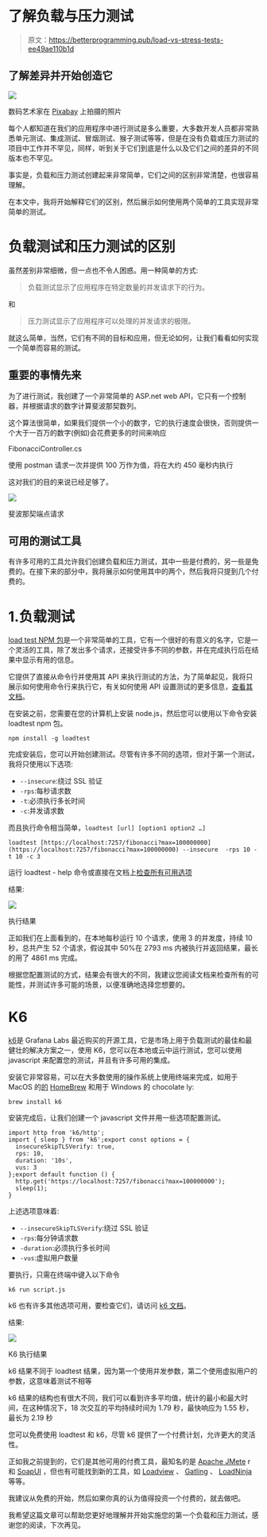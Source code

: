 # 了解负载与压力测试

> 原文：<https://betterprogramming.pub/load-vs-stress-tests-ee49ae110b1d>

## 了解差异并开始创造它

![](img/bfe4a38236a5bfca09b8068d1b740524.png)

数码艺术家在 [Pixabay](https://pixabay.com/pt/) 上拍摄的照片

每个人都知道在我们的应用程序中进行测试是多么重要，大多数开发人员都非常熟悉单元测试、集成测试、冒烟测试、猴子测试等等，但是在没有负载或压力测试的项目中工作并不罕见，同样，听到关于它们到底是什么以及它们之间的差异的不同版本也不罕见。

事实是，负载和压力测试创建起来非常简单，它们之间的区别非常清楚，也很容易理解。

在本文中，我将开始解释它们的区别，然后展示如何使用两个简单的工具实现非常简单的测试。

# 负载测试和压力测试的区别

虽然差别非常细微，但一点也不令人困惑。用一种简单的方式:

> 负载测试显示了应用程序在特定数量的并发请求下的行为。

和

> 压力测试显示了应用程序可以处理的并发请求的极限。

就这么简单，当然，它们有不同的目标和应用，但无论如何，让我们看看如何实现一个简单而容易的测试。

## 重要的事情先来

为了进行测试，我创建了一个非常简单的 ASP.net web API，它只有一个控制器，并根据请求的数字计算斐波那契数列。

这个算法很简单，如果我们提供一个小的数字，它的执行速度会很快，否则提供一个大于一百万的数字(例如)会花费更多的时间来响应

FibonacciController.cs

使用 postman 请求一次并提供 100 万作为值，将在大约 450 毫秒内执行

这对我们的目的来说已经足够了。

![](img/af337c04a55544610a875bcbf84f864b.png)

斐波那契端点请求

## 可用的测试工具

有许多可用的工具允许我们创建负载和压力测试，其中一些是付费的，另一些是免费的。在接下来的部分中，我将展示如何使用其中的两个，然后我将只提到几个付费的。

# 1.负载测试

[load test NPM 包](https://github.com/alexfernandez/loadtest)是一个非常简单的工具，它有一个很好的有意义的名字，它是一个灵活的工具，除了发出多个请求，还接受许多不同的参数，并在完成执行后在结果中显示有用的信息。

它提供了直接从命令行并使用其 API 来执行测试的方法，为了简单起见，我将只展示如何使用命令行来执行它，有关如何使用 API 设置测试的更多信息，[查看其文档](https://github.com/alexfernandez/loadtest#api)。

在安装之前，您需要在您的计算机上安装 node.js，然后您可以使用以下命令安装 loadtest npm 包。

```
npm install -g loadtest
```

完成安装后，您可以开始创建测试。尽管有许多不同的选项，但对于第一个测试，我将只使用以下选项:

*   `--insecure`:绕过 SSL 验证
*   `-rps`:每秒请求数
*   `-t`:必须执行多长时间
*   `-c`:并发请求数

而且执行命令相当简单，`loadtest [url] [option1 option2 …]`

```
loadtest [https://localhost:7257/fibonacci?max=100000000](https://localhost:7257/fibonacci?max=100000000) --insecure  -rps 10 -t 10 -c 3
```

运行 loadtest - help 命令或直接在文档上[检查所有可用选项](https://github.com/alexfernandez/loadtest#regular-usage)

结果:

![](img/d491d88361db8d0e10ef522540ee67ec.png)

执行结果

正如我们在上面看到的，在本地每秒运行 10 个请求，使用 3 的并发度，持续 10 秒，总共产生 52 个请求，假设其中 50%在 2793 ms 内被执行并返回结果，最长的用了 4861 ms 完成。

根据您配置测试的方式，结果会有很大的不同，我建议您阅读文档来检查所有的可能性，并测试许多可能的场景，以便准确地选择您想要的。

# K6

[k6](https://k6.io)是 Grafana Labs 最近购买的开源工具，它是市场上用于负载测试的最佳和最健壮的解决方案之一，使用 K6，您可以在本地或云中运行测试，您可以使用 javascript 来配置您的测试，并且有许多可用的集成。

安装它非常容易，可以在大多数使用的操作系统上使用终端来完成，如用于 MacOS 的[的](https://www.apple.com/macos/monterey/) [HomeBrew](https://brew.sh/) 和用于 Windows 的 chocolate ly:

```
brew install k6
```

安装完成后，让我们创建一个 javascript 文件并用一些选项配置测试。

```
import http from 'k6/http';
import { sleep } from 'k6';export const options = {
  insecureSkipTLSVerify: true,
  rps: 10,
  duration: '10s',
  vus: 3
};export default function () {
  http.get('https://localhost:7257/fibonacci?max=100000000');
  sleep(1);
}
```

上述选项意味着:

*   `--insecureSkipTLSVerify`:绕过 SSL 验证
*   `-rps`:每分钟请求数
*   `-duration`:必须执行多长时间
*   `-vus`:虚拟用户数量

要执行，只需在终端中键入以下命令

```
k6 run script.js
```

k6 也有许多其他选项可用，要检查它们，请访问 [k6 文档](https://k6.io/docs/using-k6/options/)。

结果:

![](img/68418302b9510c730cb05b59a8605e93.png)

K6 执行结果

k6 结果不同于 loadtest 结果，因为第一个使用并发参数，第二个使用虚拟用户的参数，这意味着测试不相等

k6 结果的结构也有很大不同，我们可以看到许多平均值，统计的最小和最大时间，在这种情况下，18 次交互的平均持续时间为 1.79 秒，最快响应为 1.55 秒，最长为 2.19 秒

您可以免费使用 loadtest 和 k6，尽管 k6 提供了一个付费计划，允许更大的灵活性。

正如我之前提到的，它们是其他可用的付费工具，最知名的是 [Apache JMete](https://jmeter.apache.org/) r 和 [SoapUI](https://www.soapui.org/) ，但也有可能找到新的工具，如 [Loadview](https://www.loadview-testing.com/) 、 [Gatling](https://gatling.io/) 、 [LoadNinja](https://loadninja.com/) 等等。

我建议从免费的开始，然后如果你真的认为值得投资一个付费的，就去做吧。

我希望这篇文章可以帮助您更好地理解并开始实施您的第一个负载和压力测试，感谢您的阅读，下次再见。